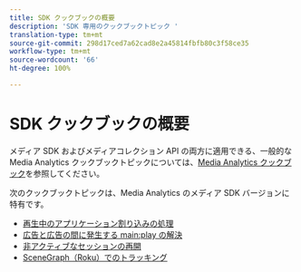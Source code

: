 ```yaml
---
title: SDK クックブックの概要
description: 'SDK 専用のクックブックトピック '
translation-type: tm+mt
source-git-commit: 298d17ced7a62cad8e2a45814fbfb80c3f58ce35
workflow-type: tm+mt
source-wordcount: '66'
ht-degree: 100%

---
```



# SDK クックブックの概要

メディア SDK およびメディアコレクション API の両方に適用できる、一般的な Media Analytics クックブックトピックについては、[Media Analytics クックブック](/help/media-analytics-cookbook/media-analytics-cookbook.md)を参照してください。

次のクックブックトピックは、Media Analytics のメディア SDK バージョンに特有です。

* [再生中のアプリケーション割り込みの処理](/help/sdk-implement/cookbook/app-interrupts.md)
* [広告と広告の間に発生する main:play の解決](/help/sdk-implement/cookbook/fix-ad-play-ad.md)
* [非アクティブなセッションの再開](/help/sdk-implement/cookbook/resuming-inactive.md)
* [SceneGraph（Roku）でのトラッキング](/help/sdk-implement/cookbook/sdk-track-scenegraph.md)
